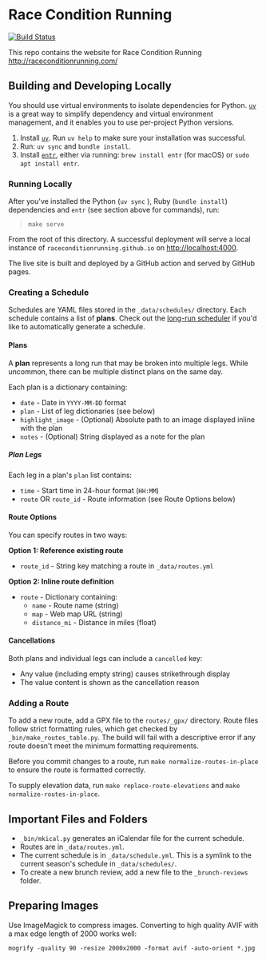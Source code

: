# Race Condition Running

[![Build Status](https://github.com/raceconditionrunning/raceconditionrunning.github.io/actions/workflows/github-pages.yml/badge.svg)](https://github.com/raceconditionrunning/raceconditionrunning.github.io/actions/workflows/github-pages.yml)

This repo contains the website for Race Condition Running
  http://raceconditionrunning.com/

## Building and Developing Locally

You should use virtual environments to isolate dependencies for Python.
  [`uv`](https://github.com/astral-sh/uv) is a great way to simplify dependency
  and virtual environment management, and it enables you to use per-project
  Python versions.

1. Install [`uv`](https://github.com/astral-sh/uv). Run `uv help` to make sure
your installation was successful.
2. Run: `uv sync` and `bundle install`.
3. Install [`entr`](https://github.com/eradman/entr), either via running:
`brew install entr` (for macOS) or `sudo apt install entr`.

### Running Locally

After you've installed the Python (`uv sync` ),
  Ruby (`bundle install`) dependencies and `entr` (see section above for commands),
  run:

> `make serve`

From the root of this directory.
A successful deployment will serve a local instance of `raceconditionrunning.github.io`
on [http://localhost:4000](`localhost:4000`).

The live site is built and deployed by a GitHub action and served by GitHub pages.

### Creating a Schedule

Schedules are YAML files stored in the `_data/schedules/` directory. Each schedule contains a list of **plans**. Check out the [long-run scheduler](https://github.com/raceconditionrunning/run-scheduler) if you'd like to automatically generate a schedule.

#### Plans

A **plan** represents a long run that may be broken into multiple legs. While uncommon, there can be multiple distinct plans on the same day.

Each plan is a dictionary containing:
- `date` - Date in `YYYY-MM-DD` format
- `plan` - List of leg dictionaries (see below)
- `highlight_image` - (Optional) Absolute path to an image displayed inline with the plan
- `notes` - (Optional) String displayed as a note for the plan


##### Plan Legs

Each leg in a plan's `plan` list contains:
- `time` - Start time in 24-hour format (`HH:MM`)
- `route` OR `route_id` - Route information (see Route Options below)

#### Route Options

You can specify routes in two ways:

**Option 1: Reference existing route**
- `route_id` - String key matching a route in `_data/routes.yml`

**Option 2: Inline route definition**
- `route` - Dictionary containing:
  - `name` - Route name (string)
  - `map` - Web map URL (string)
  - `distance_mi` - Distance in miles (float)

#### Cancellations

Both plans and individual legs can include a `cancelled` key:
- Any value (including empty string) causes strikethrough display
- The value content is shown as the cancellation reason

### Adding a Route

To add a new route, add a GPX file to the `routes/_gpx/` directory. Route files follow strict formatting rules, which get checked by `_bin/make_routes_table.py`. The build will fail with a descriptive error if any route doesn't meet the minimum formatting requirements.

Before you commit changes to a route, run `make normalize-routes-in-place` to ensure the route is formatted correctly.

To supply elevation data, run `make replace-route-elevations` and `make normalize-routes-in-place`.


## Important Files and Folders

- `_bin/mkical.py` generates an iCalendar file for the current schedule.
- Routes are in `_data/routes.yml`.
- The current schedule is in `_data/schedule.yml`. This is a symlink to the current season's schedule in `_data/schedules/`.
- To create a new brunch review, add a new file to the `_brunch-reviews` folder.

## Preparing Images

Use ImageMagick to compress images. Converting to high quality AVIF with a max edge length of 2000 works well:

    mogrify -quality 90 -resize 2000x2000 -format avif -auto-orient *.jpg
